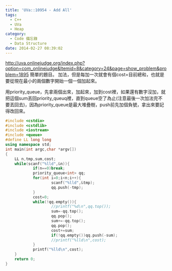 ```yaml
---
title: 'UVa::10954 - Add All'
tags:
  - C++
  - UVa
  - Heap
category:
  - Code 備忘錄
  - Data Structure
date: 2014-02-27 08:39:02
---
```



http://uva.onlinejudge.org/index.php?option=com_onlinejudge&Itemid=8&category=24&page=show_problem&problem=1895
簡單的題目。
加法，但是每加一次就會有個cost=目前總和，也就是要從現在最小的兩個數字開始一個一個加起來。

<!--more-->

用priority_queue，先拿兩個出來，加起來，加到cost裡，如果還有數字沒加，就把這個sum丟回priority_queuq裡，直到queue空了為止(注意最後一次加法完不要丟回去)，因為priority_queue是最大堆疊樹，push前先加個負號，拿出來要記得改回來。



``` c++
#include <cstdio>
#include <cstdlib>
#include <iostream>
#include <queue>
#define LL long long
using namespace std;
int main(int argc,char *argv[])
{
    LL n,tmp,sum,cost;
    while(scanf("%lld",&n)){
            if(n==0)break;
            priority_queue<int> qq;
            for(int i=0;i<n;i++){
                    scanf("%lld",&tmp);
                    qq.push(-tmp);
            }
            cost=0;
            while(!qq.empty()){
                    //printf("%d\n",qq.top());
                    sum=-qq.top();
                    qq.pop();
                    sum+=-qq.top();
                    qq.pop();
                    cost+=sum;
                    if(!qq.empty())qq.push(-sum);
                    //printf("%lld\n",cost);
            }
            printf("%lld\n",cost);
    }
    return 0;
}
```